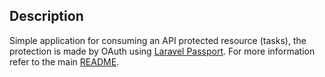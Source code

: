 ## Description

Simple application for consuming an API protected resource (tasks), the protection is made by OAuth using [Laravel Passport](https://laravel.com/docs/master/passport). For more information refer to the main [README](../README.md). 
